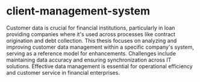 # client-management-system
Customer data is crucial for financial institutions, particularly in loan providing companies where it's used across processes like contract origination and debt collection. This thesis focuses on analyzing and improving customer data management within a specific company's system, serving as a reference model for enhancements.
Challenges include maintaining data accuracy and ensuring synchronization across IT solutions. Effective data management is essential for operational efficiency and customer service in financial enterprises.







